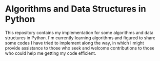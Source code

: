 # Algorithms and Data Structures in Python 

<p> This repository contains my implementation for some algorithms and data structures in Python. I'm currently learning algorithms and figured to share some codes I have tried to implement along the way, in which I might provide assistance to those who seek and welcome contributions to those who could help me getting my code efficient. </p>
